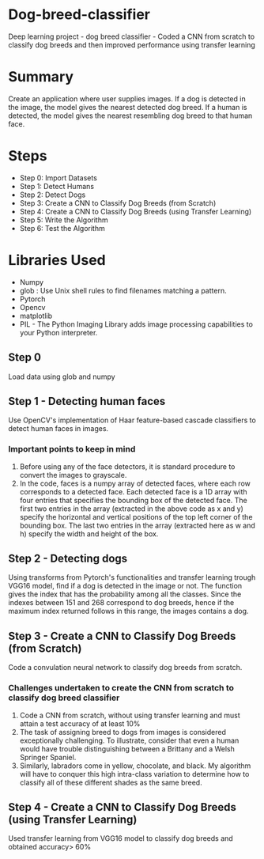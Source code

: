 # Dog-breed-classifier
Deep learning project - dog breed classifier - Coded a CNN from scratch to classify dog breeds and then improved performance using transfer learning

# Summary
Create an application where user supplies images. If a dog is detected in the image, the model gives the nearest detected dog breed. If a human is detected, the model gives the nearest resembling dog breed to that human face.

# Steps
<ul>
  <li>Step 0: Import Datasets</li>
  <li>Step 1: Detect Humans</li>
<li>Step 2: Detect Dogs</li>
<li>Step 3: Create a CNN to Classify Dog Breeds (from Scratch)</li>
<li>Step 4: Create a CNN to Classify Dog Breeds (using Transfer Learning)</li>
<li>Step 5: Write the Algorithm</li>
<li>Step 6: Test the Algorithm</li>
</ul>

# Libraries Used
<ul>
  <li>Numpy </li>
  <li>glob : Use Unix shell rules to find filenames matching a pattern.</li>
  <li>Pytorch </li>
  <li>Opencv</li>
  <li>matplotlib</li>
  <li>PIL - The Python Imaging Library adds image processing capabilities to your Python interpreter.</li>
  
  </ul>
  
 ## Step 0
 Load data using glob and numpy
 
 ## Step 1 - Detecting human faces
<p> Use OpenCV's implementation of Haar feature-based cascade classifiers to detect human faces in images.</p>

### Important points to keep in mind
 <ol>
  <li>Before using any of the face detectors, it is standard procedure to convert the images to grayscale.</li>
  <li>In the code, faces is a numpy array of detected faces, where each row corresponds to a detected face. Each detected face is a 1D array with four entries that specifies the bounding box of the detected face. The first two entries in the array (extracted in the above code as x and y) specify the horizontal and vertical positions of the top left corner of the bounding box. The last two entries in the array (extracted here as w and h) specify the width and height of the box.</li>
  </ol>
  
## Step 2 - Detecting dogs
 Using transforms from Pytorch's functionalities and transfer learning trough VGG16 model, find if a dog is detected in the image or not. The function gives the index that has the probability among all the classes. Since the indexes between 151 and 268 correspond to dog breeds, hence if the maximum index returned follows in this range, the images contains a dog.

## Step 3 - Create a CNN to Classify Dog Breeds (from Scratch)
Code a convulation neural network to classify dog breeds from scratch.

### Challenges undertaken to create the CNN from scratch to classify dog breed classifier
 <ol>
  <li>Code a CNN from scratch, without using transfer learning and must attain a test accuracy of at least 10%</li>
  <li>The task of assigning breed to dogs from images is considered exceptionally challenging. To illustrate, consider that even a human would have trouble distinguishing between a Brittany and a Welsh Springer Spaniel.</li>
<li>Similarly, labradors come in yellow, chocolate, and black. My algorithm will have to conquer this high intra-class variation to determine how to classify all of these different shades as the same breed.</li>
</ol>

## Step 4 - Create a CNN to Classify Dog Breeds (using Transfer Learning)
Used transfer learning from VGG16 model to classify dog breeds and obtained accuracy> 60%
